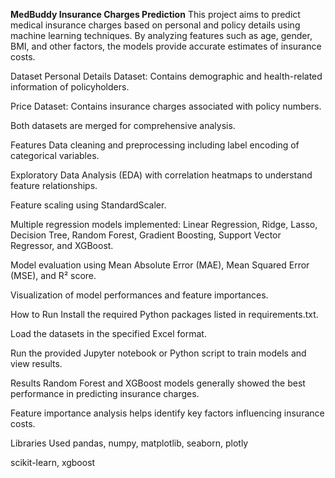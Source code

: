 **MedBuddy Insurance Charges Prediction**
This project aims to predict medical insurance charges based on personal and policy details using machine learning techniques. By analyzing features such as age, gender, BMI, and other factors, the models provide accurate estimates of insurance costs.

Dataset
Personal Details Dataset: Contains demographic and health-related information of policyholders.

Price Dataset: Contains insurance charges associated with policy numbers.

Both datasets are merged for comprehensive analysis.

Features
Data cleaning and preprocessing including label encoding of categorical variables.

Exploratory Data Analysis (EDA) with correlation heatmaps to understand feature relationships.

Feature scaling using StandardScaler.

Multiple regression models implemented: Linear Regression, Ridge, Lasso, Decision Tree, Random Forest, Gradient Boosting, Support Vector Regressor, and XGBoost.

Model evaluation using Mean Absolute Error (MAE), Mean Squared Error (MSE), and R² score.

Visualization of model performances and feature importances.

How to Run
Install the required Python packages listed in requirements.txt.

Load the datasets in the specified Excel format.

Run the provided Jupyter notebook or Python script to train models and view results.

Results
Random Forest and XGBoost models generally showed the best performance in predicting insurance charges.

Feature importance analysis helps identify key factors influencing insurance costs.

Libraries Used
pandas, numpy, matplotlib, seaborn, plotly

scikit-learn, xgboost
